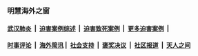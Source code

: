 
### 明慧海外之窗

####  [武汉肺炎](indexes/365.md?t=04132001) &nbsp;|&nbsp;  [迫害案例综述](indexes/328.md?t=04132001) &nbsp;|&nbsp; [迫害致死案例](indexes/277.md?t=04132001)  &nbsp;|&nbsp; [更多迫害案例](indexes/81.md?t=04132001)  &nbsp;|&nbsp; 
####  [时事评论](indexes/19.md?t=04132001) &nbsp;|&nbsp; [海外简讯](indexes/245.md?t=04132001)&nbsp;|&nbsp;  [社会支持](indexes/140.md?t=04132001) &nbsp;|&nbsp; [褒奖决议](indexes/282.md?t=04132001) &nbsp;|&nbsp; [社区报道](indexes/91.md?t=04132001)  &nbsp;|&nbsp; [天人之间](indexes/78.md?t=04132001) 

